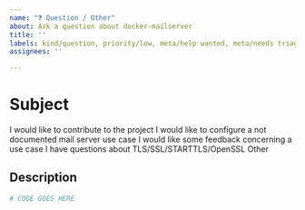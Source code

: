 ```yaml
---
name: "❓ Question / Other"
about: Ask a question about docker-mailserver
title: ''
labels: kind/question, priority/low, meta/help wanted, meta/needs triage
assignees: ''

---
```


# Subject

<!-- Select one, remove the others -->

I would like to contribute to the project
I would like to configure a not documented mail server use case
I would like some feedback concerning a use case
I have questions about TLS/SSL/STARTTLS/OpenSSL
Other

## Description

<!-- When copy/pasting code, format the code with tripe backticks (`) ! -->

``` BASH
# CODE GOES HERE

```
